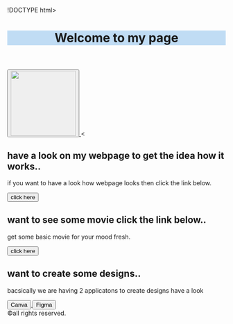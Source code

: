 !DOCTYPE html>
<html lang="en">

<head>
    <meta charset="UTF-8">
    <meta name="viewport" content="width=device-width, initial-scale=1.0">
    <title>Document</title>
</head>
<style>
    header {
        text-align: center;
        justify-content: first baseline;
        background-color: rgb(192, 220, 244);
    }
    
    footer {
        text-align: center;
        justify-content: first baseline;
        background-color: rgb(192, 220, 244);
    }
</style>
<header>
    <h1>Welcome to my page
    </h1>
</header>

<body>
    <button> <a href="https://books.google.com/"><img src="c:\Users\a\Desktop\books.webp" heigh=200 width=150></button>
    </a>
    < <h2>have a look on my webpage to get the idea how it works..</h2>
        <p>if you want to have a look how webpage looks then click the link below.</p>
        <a href=" C:\Users\a\Desktop\samplewebsite.html">
            <button>click here</button>
        </a>
        <h2>want to see some movie click the link below..</h2>
        <p>get some basic movie for your mood fresh.</p>
        <a href="hyperlink.html">
            <button>click here</button>
        </a>
        <h2>want to create some designs..</h2>
        <p>bacsically we are having 2 applicatons to create designs have a look </p>
        <a href="https://www.canva.com/">
            <button>Canva</button>
        </a>
        <a href="https://www.figma.com/login">
            <button>Figma</button>
        </a>

</body>
<footer>&copy;all rights reserved.</footer>

</html>
